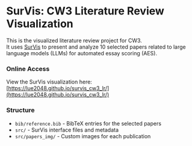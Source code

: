# SurVis: CW3 Literature Review Visualization

This is the visualized literature review project for CW3.  
It uses [SurVis](https://github.com/fabian-beck/survis) to present and analyze 10 selected papers related to large language models (LLMs) for automated essay scoring (AES).

### Online Access
View the SurVis visualization here:  
[https://lue2048.github.io/survis_cw3_lr/](https://lue2048.github.io/survis_cw3_lr/)

### Structure
- `bib/reference.bib` - BibTeX entries for the selected papers
- `src/` - SurVis interface files and metadata
- `src/papers_img/` - Custom images for each publication

